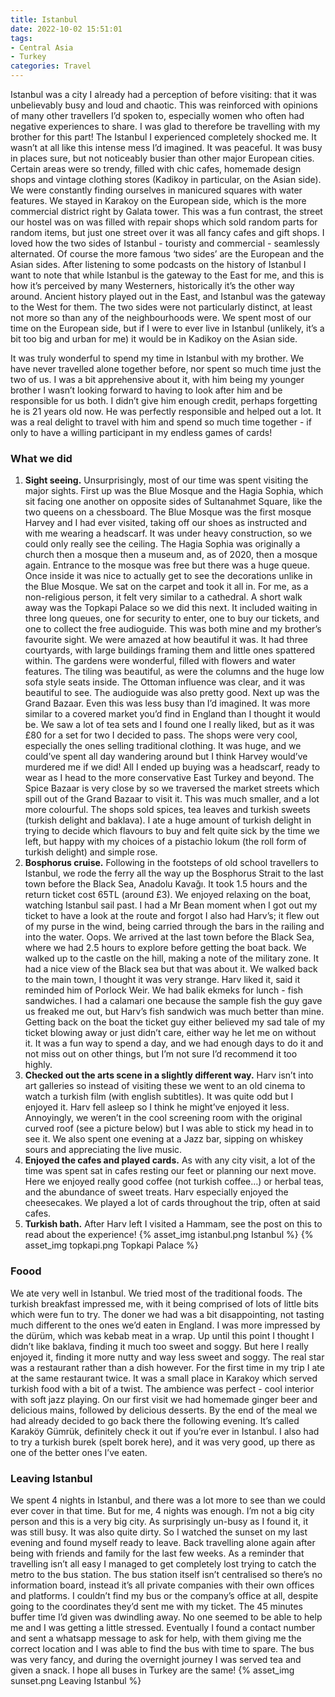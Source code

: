 ```yaml
---
title: Istanbul
date: 2022-10-02 15:51:01
tags:
- Central Asia
- Turkey
categories: Travel
---
```

Istanbul was a city I already had a perception of before visiting: that it was unbelievably busy and loud and chaotic. This was reinforced with opinions of many other travellers I’d spoken to, especially women who often had negative experiences to share. I was glad to therefore be travelling with my brother for this part! The Istanbul I experienced completely shocked me. It wasn’t at all like this intense mess I’d imagined. It was peaceful. It was busy in places sure, but not noticeably busier than other major European cities. Certain areas were so trendy, filled with chic cafes, homemade design shops and vintage clothing stores (Kadikoy in particular, on the Asian side). We were constantly finding ourselves in manicured squares with water features. We stayed in Karakoy on the European side, which is the more commercial district right by Galata tower. This was a fun contrast, the street our hostel was on was filled with repair shops which sold random parts for random items, but just one street over it was all fancy cafes and gift shops. I loved how the two sides of Istanbul - touristy and commercial - seamlessly alternated. Of course the more famous ‘two sides’ are the European and the Asian sides. After listening to some podcasts on the history of Istanbul I want to note that while Istanbul is the gateway to the East for me, and this is how it’s perceived by many Westerners, historically it’s the other way around. Ancient history played out in the East, and Istanbul was the gateway to the West for them. The two sides were not particularly distinct, at least not more so than any of the neighbourhoods were. We spent most of our time on the European side, but if I were to ever live in Istanbul (unlikely, it’s a bit too big and urban for me) it would be in Kadikoy on the Asian side.

It was truly wonderful to spend my time in Istanbul with my brother. We have never travelled alone together before, nor spent so much time just the two of us. I was a bit apprehensive about it, with him being my younger brother I wasn’t looking forward to having to look after him and be responsible for us both. I didn’t give him enough credit, perhaps forgetting he is 21 years old now. He was perfectly responsible and helped out a lot. It was a real delight to travel with him and spend so much time together - if only to have a willing participant in my endless games of cards!

### What we did

1. **Sight seeing.** Unsurprisingly, most of our time was spent visiting the major sights. First up was the Blue Mosque and the Hagia Sophia, which sit facing one another on opposite sides of Sultanahmet Square, like the two queens on a chessboard. The Blue Mosque was the first mosque Harvey and I had ever visited, taking off our shoes as instructed and with me wearing a headscarf. It was under heavy construction, so we could only really see the ceiling. The Hagia Sophia was originally a church then a mosque then a museum and, as of 2020, then a mosque again. Entrance to the mosque was free but there was a huge queue. Once inside it was nice to actually get to see the decorations unlike in the Blue Mosque. We sat on the carpet and took it all in. For me, as a non-religious person, it felt very similar to a cathedral. A short walk away was the Topkapi Palace so we did this next. It included waiting in three long queues, one for security to enter, one to buy our tickets, and one to collect the free audioguide. This was both mine and my brother’s favourite sight. We were amazed at how beautiful it was. It had three courtyards, with large buildings framing them and little ones spattered within. The gardens were wonderful, filled with flowers and water features. The tiling was beautiful, as were the columns and the huge low sofa style seats inside. The Ottoman influence was clear, and it was beautiful to see. The audioguide was also pretty good. Next up was the Grand Bazaar. Even this was less busy than I’d imagined. It was more similar to a covered market you’d find in England than I thought it would be. We saw a lot of tea sets and I found one I really liked, but as it was £80 for a set for two I decided to pass. The shops were very cool, especially the ones selling traditional clothing. It was huge, and we could’ve spent all day wandering around but I think Harvey would’ve murdered me if we did! All I ended up buying was a headscarf, ready to wear as I head to the more conservative East Turkey and beyond. The Spice Bazaar is very close by so we traversed the market streets which spill out of the Grand Bazaar to visit it. This was much smaller, and a lot more colourful. The shops sold spices, tea leaves and turkish sweets (turkish delight and baklava). I ate a huge amount of turkish delight in trying to decide which flavours to buy and felt quite sick by the time we left, but happy with my choices of a pistachio lokum (the roll form of turkish delight) and simple rose. 
2. **Bosphorus cruise.** Following in the footsteps of old school travellers to Istanbul, we rode the ferry all the way up the Bosphorus Strait to the last town before the Black Sea, Anadolu Kavağı. It took 1.5 hours and the return ticket cost 65TL (around £3). We enjoyed relaxing on the boat, watching Istanbul sail past. I had a Mr Bean moment when I got out my ticket to have a look at the route and forgot I also had Harv’s; it flew out of my purse in the wind, being carried through the bars in the railing and into the water. Oops. We arrived at the last town before the Black Sea, where we had 2.5 hours to explore before getting the boat back. We walked up to the castle on the hill, making a note of the military zone. It had a nice view of the Black sea but that was about it. We walked back to the main town, I thought it was very strange. Harv liked it, said it reminded him of Porlock Weir. We had balik ekmeks for lunch - fish sandwiches. I had a calamari one because the sample fish the guy gave us freaked me out, but Harv’s fish sandwich was much better than mine. Getting back on the boat the ticket guy either believed my sad tale of my ticket blowing away or just didn’t care, either way he let me on without it. It was a fun way to spend a day, and we had enough days to do it and not miss out on other things, but I’m not sure I’d recommend it too highly.
3. **Checked out the arts scene in a slightly different way.** Harv isn’t into art galleries so instead of visiting these we went to an old cinema to watch a turkish film (with english subtitles). It was quite odd but I enjoyed it. Harv fell asleep so I think he might’ve enjoyed it less. Annoyingly, we weren’t in the cool screening room with the original curved roof (see a picture below) but I was able to stick my head in to see it. We also spent one evening at a Jazz bar, sipping on whiskey sours and appreciating the live music. 
4. **Enjoyed the cafes and played cards.** As with any city visit, a lot of the time was spent sat in cafes resting our feet or planning our next move. Here we enjoyed really good coffee (not turkish coffee…) or herbal teas, and the abundance of sweet treats. Harv especially enjoyed the cheesecakes. We played a lot of cards throughout the trip, often at said cafes.
5. **Turkish bath.** After Harv left I visited a Hammam, see the post on this to read about the experience!
{% asset_img istanbul.png Istanbul %}
{% asset_img topkapi.png Topkapi Palace %}

### Foood

We ate very well in Istanbul. We tried most of the traditional foods. The turkish breakfast impressed me, with it being comprised of lots of little bits which were fun to try. The doner we had was a bit disappointing, not tasting much different to the ones we’d eaten in England. I was more impressed by the dürüm, which was kebab meat in a wrap. Up until this point I thought I didn’t like baklava, finding it much too sweet and soggy. But here I really enjoyed it, finding it more nutty and way less sweet and soggy. The real star was a restaurant rather than a dish however. For the first time in my trip I ate at the same restaurant twice. It was a small place in Karakoy which served turkish food with a bit of a twist. The ambience was perfect - cool interior with soft jazz playing. On our first visit we had homemade ginger beer and delicious mains, followed by delicious desserts. By the end of the meal we had already decided to go back there the following evening. It’s called Karaköy Gümrük, definitely check it out if you’re ever in Istanbul. I also had to try a turkish burek (spelt borek here), and it was very good, up there as one of the better ones I’ve eaten.

### Leaving Istanbul

We spent 4 nights in Istanbul, and there was a lot more to see than we could ever cover in that time. But for me, 4 nights was enough. I’m not a big city person and this is a very big city. As surprisingly un-busy as I found it, it was still busy. It was also quite dirty. So I watched the sunset on my last evening and found myself ready to leave. Back travelling alone again after being with friends and family for the last few weeks. As a reminder that travelling isn’t all easy I managed to get completely lost trying to catch the metro to the bus station. The bus station itself isn’t centralised so there’s no information board, instead it’s all private companies with their own offices and platforms. I couldn’t find my bus or the company’s office at all, despite going to the coordinates they’d sent me with my ticket. The 45 minutes buffer time I’d given was dwindling away. No one seemed to be able to help me and I was getting a little stressed. Eventually I found a contact number and sent a whatsapp message to ask for help, with them giving me the correct location and I was able to find the bus with time to spare. The bus was very fancy, and during the overnight journey I was served tea and given a snack. I hope all buses in Turkey are the same!
{% asset_img sunset.png Leaving Istanbul %}